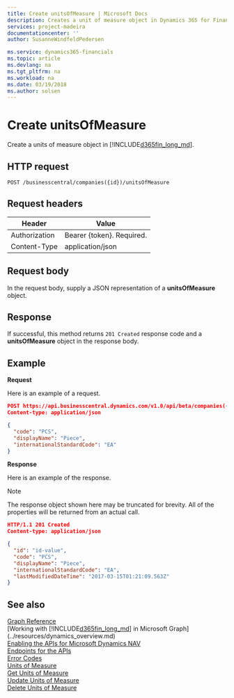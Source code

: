 ```yaml
---
title: Create unitsOfMeasure | Microsoft Docs
description: Creates a unit of measure object in Dynamics 365 for Financials. 
services: project-madeira
documentationcenter: ''
author: SusanneWindfeldPedersen

ms.service: dynamics365-financials
ms.topic: article
ms.devlang: na
ms.tgt_pltfrm: na
ms.workload: na
ms.date: 03/19/2018
ms.author: solsen
---
```


# Create unitsOfMeasure
Create a units of measure object in [!INCLUDE[d365fin_long_md](../../includes/d365fin_long_md.md)].

## HTTP request
```
POST /businesscentral/companies({id})/unitsOfMeasure
```

## Request headers
|Header|Value|
|------|-----|
|Authorization  |Bearer {token}. Required. |
|Content-Type  |application/json   |

## Request body
In the request body, supply a JSON representation of a **unitsOfMeasure** object.

## Response
If successful, this method returns ```201 Created``` response code and a **unitsOfMeasure** object in the response body.

## Example

**Request**

Here is an example of a request.

```json
POST https://api.businesscentral.dynamics.com/v1.0/api/beta/companies({id})/unitsOfMeasure
Content-type: application/json

{
  "code": "PCS",
  "displayName": "Piece",
  "internationalStandardCode": "EA"
}
```

**Response**

Here is an example of the response. 

> [!NOTE]  
>   The response object shown here may be truncated for brevity. All of the properties will be returned from an actual call.

```json
HTTP/1.1 201 Created
Content-type: application/json

{
  "id": "id-value",
  "code": "PCS",
  "displayName": "Piece",
  "internationalStandardCode": "EA",
  "lastModifiedDateTime": "2017-03-15T01:21:09.563Z"
}

```



## See also
[Graph Reference](../api/dynamics_graph_reference.md)  
[Working with [!INCLUDE[d365fin_long_md](../../includes/d365fin_long_md.md)] in Microsoft Graph](../resources/dynamics_overview.md)  
[Enabling the APIs for Microsoft Dynamics NAV](../../enabling-apis-for-dynamics-nav.md)  
[Endpoints for the APIs](../../endpoints-apis-for-dynamics.md)  
[Error Codes](../dynamics_error_codes.md)  
[Units of Measure](../resources/dynamics_unitsofmeasure.md)  
[Get Units of Measure](../api/dynamics_unitsofmeasure_get.md)  
[Update Units of Measure](../api/dynamics_unitsofmeasure_update.md)  
[Delete Units of Measure](../api/dynamics_unitsofmeasure_delete.md)  